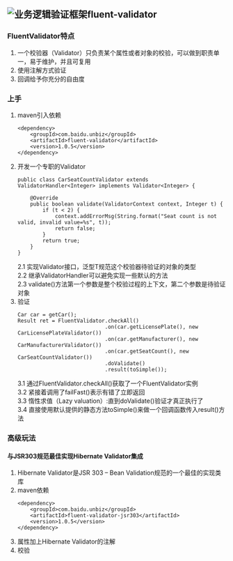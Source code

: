 ## ![业务逻辑验证框架fluent-validator](https://github.com/neoremind/fluent-validator)
### FluentValidator特点
1. 一个校验器（Validator）只负责某个属性或者对象的校验，可以做到职责单一，易于维护，并且可复用<br/>
2. 使用注解方式验证<br/>
3.  回调给予你充分的自由度<br/>

### 上手
1. maven引入依赖<br/>
    ```
    <dependency>
        <groupId>com.baidu.unbiz</groupId>
        <artifactId>fluent-validator</artifactId>
        <version>1.0.5</version>
    </dependency>
    ```
2. 开发一个专职的Validator
    ```
    public class CarSeatCountValidator extends ValidatorHandler<Integer> implements Validator<Integer> {
     
        @Override
        public boolean validate(ValidatorContext context, Integer t) {
            if (t < 2) {
                context.addErrorMsg(String.format("Seat count is not valid, invalid value=%s", t));
                return false;
            }
            return true;
        }
    }
    ```
   2.1 实现Validator接口，泛型T规范这个校验器待验证的对象的类型<br/>
   2.2 继承ValidatorHandler可以避免实现一些默认的方法<br/>
   2.3 validate()方法第一个参数是整个校验过程的上下文，第二个参数是待验证对象<br/>
3. 验证<br/>
    ```
    Car car = getCar();
    Result ret = FluentValidator.checkAll()
                                .on(car.getLicensePlate(), new CarLicensePlateValidator())
                                .on(car.getManufacturer(), new CarManufacturerValidator())
                                .on(car.getSeatCount(), new CarSeatCountValidator())
                                .doValidate()
                                .result(toSimple());
    ```
   3.1 通过FluentValidator.checkAll()获取了一个FluentValidator实例<br/>
   3.2 紧接着调用了failFast()表示有错了立即返回<br/>
   3.3 惰性求值（Lazy valuation）:直到doValidate()验证才真正执行了<br/>
   3.4 直接使用默认提供的静态方法toSimple()来做一个回调函数传入result()方法<br/>
   
### 高级玩法
#### 与JSR303规范最佳实现Hibernate Validator集成
1. Hibernate Validator是JSR 303 – Bean Validation规范的一个最佳的实现类库 <br/>
2. maven依赖
    ```
    <dependency>
        <groupId>com.baidu.unbiz</groupId>
        <artifactId>fluent-validator-jsr303</artifactId>
        <version>1.0.5</version>
    </dependency>
    ```
3. 属性加上Hibernate Validator的注解<br/>
4. 校验<br/>
```

```
   
 